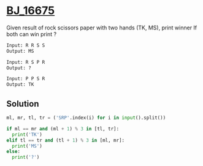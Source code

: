 # [BJ_16675](https://acmicpc.net/problem/16675)

Given result of rock scissors paper with two hands (TK, MS), print winner
If both can win print ?

```txt
Input: R R S S
Output: MS

Input: R S P R
Output: ?

Input: P P S R
Output: TK
```

## Solution

```py
ml, mr, tl, tr = ('SRP'.index(i) for i in input().split())

if ml == mr and (ml + 1) % 3 in [tl, tr]:
  print('TK')
elif tl == tr and (tl + 1) % 3 in [ml, mr]:
  print('MS')
else:
  print('?')
```

